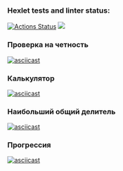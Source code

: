 ### Hexlet tests and linter status:
[![Actions Status](https://github.com/AlekseyIvanyukov/frontend-project-44/actions/workflows/hexlet-check.yml/badge.svg)](https://github.com/AlekseyIvanyukov/frontend-project-44/actions)
<a href="https://codeclimate.com/github/AlekseyIvanyukov/frontend-project-44/maintainability"><img src="https://api.codeclimate.com/v1/badges/463fbc2502d06ce17a3f/maintainability" /></a>
### Проверка на четность
[![asciicast](https://asciinema.org/a/bcMRdAMBXR8BRP7Cwga8lsJCw.svg)](https://asciinema.org/a/bcMRdAMBXR8BRP7Cwga8lsJCw)
### Калькулятор
[![asciicast](https://asciinema.org/a/kFOdmshMECeudyKBa2LRS6Kqb.svg)](https://asciinema.org/a/kFOdmshMECeudyKBa2LRS6Kqb)
### Наибольший общий делитель
[![asciicast](https://asciinema.org/a/4IdmLOHkTTqGfBjvC9yb54b6Z.svg)](https://asciinema.org/a/4IdmLOHkTTqGfBjvC9yb54b6Z)
### Прогрессия
[![asciicast](https://asciinema.org/a/bwGtEbdGArLPrK26RNf7j1EFx.svg)](https://asciinema.org/a/bwGtEbdGArLPrK26RNf7j1EFx)
